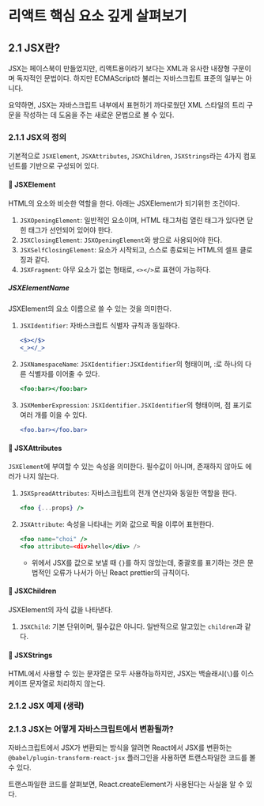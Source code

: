 # 리액트 핵심 요소 깊게 살펴보기

## 2.1 JSX란?

JSX는 페이스북이 만들었지만, 리액트용이라기 보다는 XML과 유사한 내장형 구문이며 독자적인 문법이다. 하지만 ECMAScript라 불리는 자바스크립트 표준의 일부는 아니다.

요약하면, JSX는 자바스크립트 내부에서 표현하기 까다로웠던 XML 스타일의 트리 구문을 작성하는 데 도움을 주는 새로운 문법으로 볼 수 있다.

### 2.1.1 JSX의 정의

기본적으로 `JSXElement`, `JSXAttributes`, `JSXChildren`, `JSXStrings`라는 4가지 컴포넌트를 기반으로 구성되어 있다.

#### 📌 JSXElement

HTML의 요소와 비슷한 역할을 한다. 아래는 JSXElement가 되기위한 조건이다.

1. `JSXOpeningElement`: 일반적인 요소이며, HTML 태그처럼 열린 태그가 있다면 닫힌 태그가 선언되어 있어야 한다.
2. `JSXClosingElement`: `JSXOpeningElement`와 쌍으로 사용되어야 한다.
3. `JSXSelfClosingElement`: 요소가 시작되고, 스스로 종료되는 HTML의 셀프 클로징과 같다.
4. `JSXFragment`: 아무 요소가 없는 형태로, `<></>`로 표현이 가능하다.

##### JSXElementName

JSXElement의 요소 이름으로 쓸 수 있는 것을 의미한다.

1. `JSXIdentifier`: 자바스크립트 식별자 규칙과 동일하다.

   ```jsx
   <$></$>
   <_></_>
   ```

2. `JSXNamespaceName`: `JSXIdentifier:JSXIdentifier`의 형태이며, :로 하나의 다른 식별자를 이어줄 수 있다.

   ```jsx
   <foo:bar></foo:bar>
   ```

3. `JSXMemberExpression`: `JSXIdentifier.JSXIdentifier`의 형태이며, 점 표기로 여러 개를 이을 수 있다.

   ```jsx
   <foo.bar></foo.bar>
   ```

#### 📌 JSXAttributes

`JSXElement`에 부여할 수 있는 속성을 의미한다. 필수값이 아니며, 존재하지 않아도 에러가 나지 않는다.

1. `JSXSpreadAttributes`: 자바스크립트의 전개 연산자와 동일한 역할을 한다.

   ```jsx
   <foo {...props} />
   ```

2. `JSXAttribute`: 속성을 나타내는 키와 값으로 짝을 이루어 표현한다.

   ```jsx
   <foo name="choi" />
   <foo attribute=<div>hello</div> />
   ```

   - 위에서 JSX를 값으로 보낼 때 `{}`를 하지 않았는데, 중괄호를 표기하는 것은 문법적인 오류가 나서가 아닌 React prettier의 규칙이다.

#### 📌 JSXChildren

JSXElement의 자식 값을 나타낸다.

1. `JSXChild`: 기본 단위이며, 필수값은 아니다. 일반적으로 알고있는 `children`과 같다.

#### 📌 JSXStrings

HTML에서 사용할 수 있는 문자열은 모두 사용하능하지만, JSX는 백슬래시(`\`)를 이스케이프 문자열로 처리하지 않는다.

### 2.1.2 JSX 예제 (생략)

### 2.1.3 JSX는 어떻게 자바스크립트에서 변환될까?

자바스크립트에서 JSX가 변환되는 방식을 알려면 React에서 JSX를 변환하는 `@babel/plugin-transform-react-jsx` 플러그인을 사용하면 트랜스파일한 코드를 볼 수 있다.

트랜스파일한 코드를 살펴보면, React.createElement가 사용된다는 사실을 알 수 있다.
